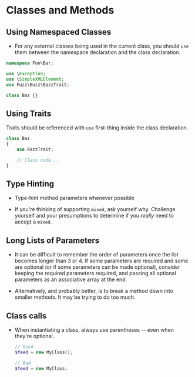 # Classes and Methods

## Using Namespaced Classes

* For any external classes being used in the current class, you should `use` them between the namespace declaration and the class declaration.

```php
namespace Foo\Bar;

use \Exception;
use \SimpleXMLElement;
use Fuzz\Buzz\BazzTrait;

class Baz {}
```

## Using Traits

Traits should be referenced with `use` first-thing inside the class declaration.

```php
class Baz
{
    use BazzTrait;

    // Class code...
}
```

## Type Hinting

* Type-hint method parameters whenever possible

* If you're thinking of supporting `mixed`, ask yourself why. Challenge yourself and your presumptions to determine if you _really_ need to accept a `mixed`.

## Long Lists of Parameters

* It can be difficult to remember the order of parameters once the list becomes longer than 3 or 4. If some parameters are required and some are optional (or if some parameters can be made optional), consider keeping the required parameters required, and passing all optional parameters as an associative array at the end.

* Alternatively, and probably better, is to break a method down into smaller methods. It may be trying to do too much.

## Class calls

* When instantiating a class, always use parentheses -- even when they're optional.

  ```php
  // Good
  $feed = new MyClass();

  // Bad
  $feed = new MyClass;
  ```
